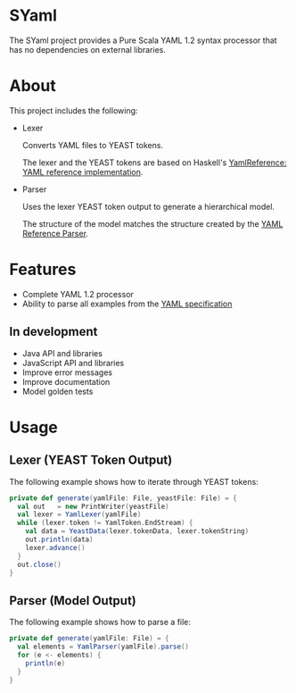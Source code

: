 # SYaml

The SYaml project provides a Pure Scala YAML 1.2 syntax processor that has no dependencies on external libraries.

# About

This project includes the following: 

- Lexer

  Converts YAML files to YEAST tokens. 
  
  The lexer and the YEAST tokens are based on Haskell's [YamlReference: YAML reference implementation](https://hackage.haskell.org/package/YamlReference).

- Parser

  Uses the lexer YEAST token output to generate a hierarchical model.

  The structure of the model matches the structure created by the [YAML Reference Parser](http://ben-kiki.org/ypaste/).

# Features

- Complete YAML 1.2 processor
- Ability to parse all examples from the [YAML specification](http://www.yaml.org/spec/1.2/spec.html)

## In development

- Java API and libraries
- JavaScript API and libraries
- Improve error messages
- Improve documentation
- Model golden tests

# Usage

## Lexer (YEAST Token Output)

The following example shows how to iterate through YEAST tokens:

```scala
private def generate(yamlFile: File, yeastFile: File) = {
  val out   = new PrintWriter(yeastFile)
  val lexer = YamlLexer(yamlFile)
  while (lexer.token != YamlToken.EndStream) {
    val data = YeastData(lexer.tokenData, lexer.tokenString)
    out.println(data)
    lexer.advance()
  }
  out.close()
}
```

## Parser (Model Output)

The following example shows how to parse a file:

```scala
private def generate(yamlFile: File) = {
  val elements = YamlParser(yamlFile).parse()
  for (e <- elements) {
    println(e)
  }
}
```
